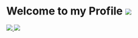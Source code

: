 # Welcome to my Profile ![](https://komarev.com/ghpvc/?username=ny-Diego-J&style=flat-square&label=Profile+views)

<!--Why are you reading this-->

<a href="javascript:alert('you have been hacked')">
<img src="https://img.shields.io/badge/Windows_11-0078d4?style=for-the-badge&logo=windows-11&logoColor=white" ></img>
</a>
<img src="https://img.shields.io/badge/Arch_Linux-1793D1?style=for-the-badge&logo=arch-linux&logoColor=white"></img>

<!--What are you doing with your Life?-->
